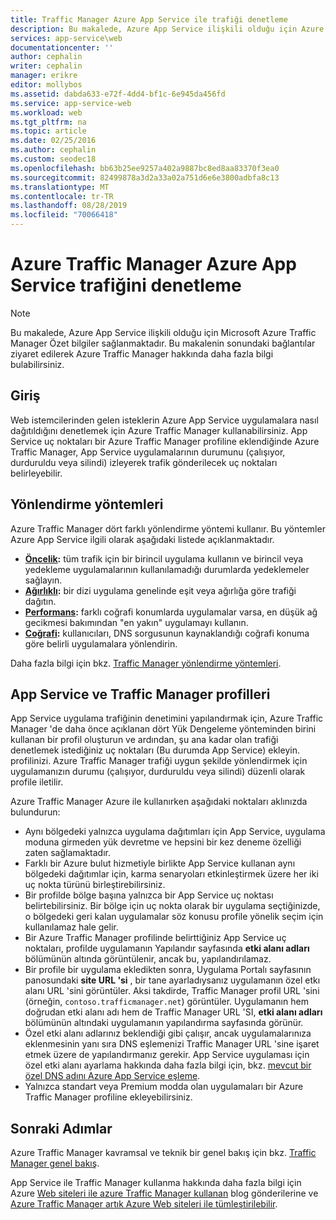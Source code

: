 ```yaml
---
title: Traffic Manager Azure App Service ile trafiği denetleme
description: Bu makalede, Azure App Service ilişkili olduğu için Azure Traffic Manager için Özet bilgiler sağlanmaktadır.
services: app-service\web
documentationcenter: ''
author: cephalin
writer: cephalin
manager: erikre
editor: mollybos
ms.assetid: dabda633-e72f-4dd4-bf1c-6e945da456fd
ms.service: app-service-web
ms.workload: web
ms.tgt_pltfrm: na
ms.topic: article
ms.date: 02/25/2016
ms.author: cephalin
ms.custom: seodec18
ms.openlocfilehash: bb63b25ee9257a402a9887bc8ed8aa83370f3ea0
ms.sourcegitcommit: 82499878a3d2a33a02a751d6e6e3800adbfa8c13
ms.translationtype: MT
ms.contentlocale: tr-TR
ms.lasthandoff: 08/28/2019
ms.locfileid: "70066418"
---
```

# <a name="controlling-azure-app-service-traffic-with-azure-traffic-manager"></a>Azure Traffic Manager Azure App Service trafiğini denetleme
> [!NOTE]
> Bu makalede, Azure App Service ilişkili olduğu için Microsoft Azure Traffic Manager Özet bilgiler sağlanmaktadır. Bu makalenin sonundaki bağlantılar ziyaret edilerek Azure Traffic Manager hakkında daha fazla bilgi bulabilirsiniz.
> 
> 

## <a name="introduction"></a>Giriş
Web istemcilerinden gelen isteklerin Azure App Service uygulamalara nasıl dağıtıldığını denetlemek için Azure Traffic Manager kullanabilirsiniz. App Service uç noktaları bir Azure Traffic Manager profiline eklendiğinde Azure Traffic Manager, App Service uygulamalarının durumunu (çalışıyor, durduruldu veya silindi) izleyerek trafik gönderilecek uç noktaları belirleyebilir.

## <a name="routing-methods"></a>Yönlendirme yöntemleri
Azure Traffic Manager dört farklı yönlendirme yöntemi kullanır. Bu yöntemler Azure App Service ilgili olarak aşağıdaki listede açıklanmaktadır.

* **[Öncelik](../traffic-manager/traffic-manager-routing-methods.md#priority):** tüm trafik için bir birincil uygulama kullanın ve birincil veya yedekleme uygulamalarının kullanılamadığı durumlarda yedeklemeler sağlayın.
* **[Ağırlıklı](../traffic-manager/traffic-manager-routing-methods.md#weighted):** bir dizi uygulama genelinde eşit veya ağırlığa göre trafiği dağıtın.
* **[Performans](../traffic-manager/traffic-manager-routing-methods.md#performance):** farklı coğrafi konumlarda uygulamalar varsa, en düşük ağ gecikmesi bakımından "en yakın" uygulamayı kullanın.
* **[Coğrafi](../traffic-manager/traffic-manager-routing-methods.md#geographic):** kullanıcıları, DNS sorgusunun kaynaklandığı coğrafi konuma göre belirli uygulamalara yönlendirin. 

Daha fazla bilgi için bkz. [Traffic Manager yönlendirme yöntemleri](../traffic-manager/traffic-manager-routing-methods.md).

## <a name="app-service-and-traffic-manager-profiles"></a>App Service ve Traffic Manager profilleri
App Service uygulama trafiğinin denetimini yapılandırmak için, Azure Traffic Manager 'de daha önce açıklanan dört Yük Dengeleme yönteminden birini kullanan bir profil oluşturun ve ardından, şu ana kadar olan trafiği denetlemek istediğiniz uç noktaları (Bu durumda App Service) ekleyin. profilinizi. Azure Traffic Manager trafiği uygun şekilde yönlendirmek için uygulamanızın durumu (çalışıyor, durduruldu veya silindi) düzenli olarak profile iletilir.

Azure Traffic Manager Azure ile kullanırken aşağıdaki noktaları aklınızda bulundurun:

* Aynı bölgedeki yalnızca uygulama dağıtımları için App Service, uygulama moduna girmeden yük devretme ve hepsini bir kez deneme özelliği zaten sağlamaktadır.
* Farklı bir Azure bulut hizmetiyle birlikte App Service kullanan aynı bölgedeki dağıtımlar için, karma senaryoları etkinleştirmek üzere her iki uç nokta türünü birleştirebilirsiniz.
* Bir profilde bölge başına yalnızca bir App Service uç noktası belirtebilirsiniz. Bir bölge için uç nokta olarak bir uygulama seçtiğinizde, o bölgedeki geri kalan uygulamalar söz konusu profile yönelik seçim için kullanılamaz hale gelir.
* Bir Azure Traffic Manager profilinde belirttiğiniz App Service uç noktaları, profilde uygulamanın Yapılandır sayfasında **etki alanı adları** bölümünün altında görüntülenir, ancak bu, yapılandırılamaz.
* Bir profile bir uygulama ekledikten sonra, Uygulama Portalı sayfasının panosundaki **site URL 'si** , bir tane ayarladıysanız uygulamanın özel etkı alanı URL 'sini görüntüler. Aksi takdirde, Traffic Manager profil URL 'sini (örneğin, `contoso.trafficmanager.net`) görüntüler. Uygulamanın hem doğrudan etki alanı adı hem de Traffic Manager URL 'SI, **etki alanı adları** bölümünün altındaki uygulamanın yapılandırma sayfasında görünür.
* Özel etki alanı adlarınız beklendiği gibi çalışır, ancak uygulamalarınıza eklenmesinin yanı sıra DNS eşlemenizi Traffic Manager URL 'sine işaret etmek üzere de yapılandırmanız gerekir. App Service uygulaması için özel etki alanı ayarlama hakkında daha fazla bilgi için, bkz. [mevcut bir özel DNS adını Azure App Service eşleme](app-service-web-tutorial-custom-domain.md).
* Yalnızca standart veya Premium modda olan uygulamaları bir Azure Traffic Manager profiline ekleyebilirsiniz.

## <a name="next-steps"></a>Sonraki Adımlar
Azure Traffic Manager kavramsal ve teknik bir genel bakış için bkz. [Traffic Manager genel bakış](../traffic-manager/traffic-manager-overview.md).

App Service ile Traffic Manager kullanma hakkında daha fazla bilgi için Azure [Web siteleri ile azure Traffic Manager kullanan](https://blogs.msdn.com/b/waws/archive/2014/03/18/using-windows-azure-traffic-manager-with-waws.aspx) blog gönderilerine ve [Azure Traffic Manager artık Azure Web siteleri ile tümleştirilebilir](https://azure.microsoft.com/blog/2014/03/27/azure-traffic-manager-can-now-integrate-with-azure-web-sites/).

